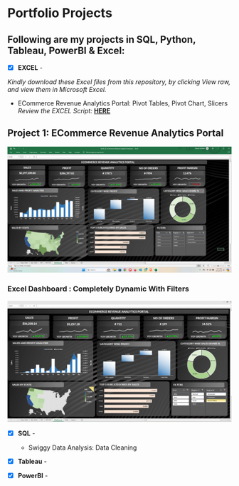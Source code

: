 # Portfolio Projects
## Following are my projects in SQL, Python, Tableau, PowerBI & Excel: <br />





- [x] **EXCEL** - 

*Kindly download these Excel files from this repository, by clicking View raw, and view them in Microsoft Excel.*

  - ECommerce Revenue Analytics Portal: Pivot Tables, Pivot Chart, Slicers <br />
*Review the EXCEL Script:* **[HERE](https://github.com/saiky-111/DataEnthusiastPortfolioProjects/blob/master/EXCEL_01_eCommerce%20Revenue%20Analytics%20Portal.xlsx)**<br />

## Project 1: ECommerce Revenue Analytics Portal <br />
![Excel Dashboard:](images/Dashboard_1.png)<br>
### Excel Dashboard : Completely Dynamic With Filters<br />
![Completely Dynamic With Added Filters:](images/Dashboard_2.png)


- [x] **SQL** - 
  - Swiggy Data Analysis: Data Cleaning <br />



- [x] **Tableau** - 


- [x] **PowerBI** - 